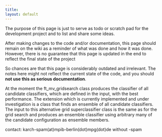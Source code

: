 ```yaml
---
title:
layout: default
---
```


<div class="alert-danger">
The purpose of this page is just to serve as todo or scratch pad for the development project and to list and share some ideas. 

After making changes to the code and/or documentation, this page should remain on the wiki as a reminder of what was done and how it was done. However, there is no guarantee that this page is updated in the end to reflect the final state of the project

So chances are that this page is considerably outdated and irrelevant. The notes here might not reflect the current state of the code, and you should **not use this as serious documentation**.
</div>
At the moment the ft_mv_gridsearch class  produces the classifier of all
candidate classifiers, which are defined in the input, with the best performance.
The extension which is currently implemented and under investigation is a class that finds an ensemble of all candidate classifiers.
The input to this alternative grid superclassifier class is the same as for
the grid search and produces an ensemble classifier using arbitrary many of the
candidate configuration as ensemble members.

contact: karch-spam(at)mpib-berlin(dot)mpg(dot)de without -spam
